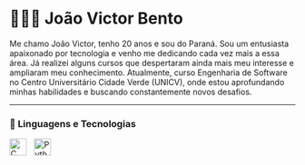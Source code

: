 # 👨🏻‍💻 João Victor Bento


Me chamo João Victor, tenho 20 anos e sou do Paraná. Sou um entusiasta apaixonado por tecnologia e venho me dedicando cada vez mais a essa área. Já realizei alguns cursos que despertaram ainda mais meu interesse e ampliaram meu conhecimento. Atualmente, curso Engenharia de Software no Centro Universitário Cidade Verde (UNICV), onde estou aprofundando minhas habilidades e buscando constantemente novos desafios.

---

### 🤖 Linguagens e Tecnologias

<img 
    align="left" 
    alt="C"
    title="C" 
    width="30px" 
    style="padding-right: 10px;" 
    src="https://cdn.jsdelivr.net/gh/devicons/devicon@latest/icons/c/c-original.svg"
/>
<img 
    align="left" 
    alt="Python" 
    title="Python"
    width="30px" 
    style="padding-right: 10px;" 
    src="https://cdn.jsdelivr.net/gh/devicons/devicon@latest/icons/python/python-original.svg" 
/>

<br/>
<br/>
